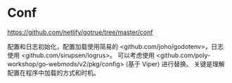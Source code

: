 # Conf

<https://github.com/netlify/gotrue/tree/master/conf>

配置和日志初始化，配置加载使用简易的 <github.com/joho/godotenv>，日志使用 <github.com/sirupsen/logrus>。
可以考虑使用 <github.com/poly-workshop/go-webmods/v2/pkg/config> (基于 Viper) 进行替换。
关键是理解配置在程序中加载的方式和时机。
